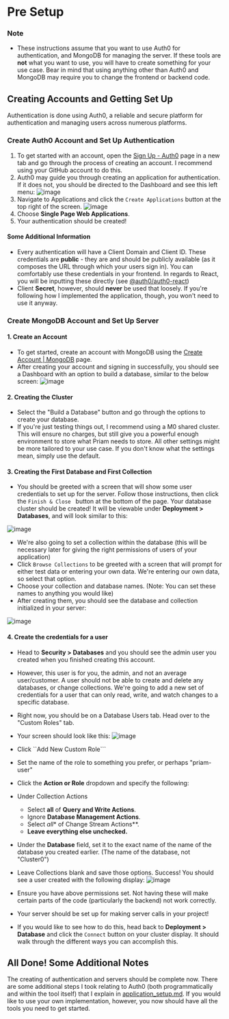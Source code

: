 # Pre Setup 

### Note

- These instructions assume that you want to use Auth0 for authentication, and MongoDB for managing the server. If these tools are **not** what you want to use, you will have to create something for your use case. Bear in mind that using anything other than Auth0 and MongoDB may require you to change the frontend or backend code.
## Creating Accounts and Getting Set Up

Authentication is done using Auth0, a reliable and secure platform for authentication and managing users across numerous platforms.

### Create Auth0 Account and Set Up Authentication
 1. To get started with an account, open the [Sign Up - Auth0](https://auth0.com/signup) page in a new tab and go through the process of creating an account. I recommend using your GitHub account to do this.
 2. Auth0 may guide you through creating an application for authentication. If it does not, you should be directed to the Dashboard and see this left menu:
 ![image](https://user-images.githubusercontent.com/104329626/225099882-734b7ec8-0527-49be-996e-b4cc9782cc66.png)
 3. Navigate to Applications and click the ```Create Applications``` button at the top right of the screen.
![image](https://user-images.githubusercontent.com/104329626/225100927-8360eac6-df8f-4c2c-903e-f72b8f07f740.png)
 4. Choose **Single Page Web Applications**.
 5. Your authentication should be created!
 
 #### Some Additional Information
  - Every authentication will have a Client Domain and Client ID. These credentials are **public** - they are and should be publicly available (as it composes the URL through which your users sign in). You can comfortably use these credentials in your frontend. In regards to React, you will be inputting these directly (see [@auth0/auth0-react](https://www.npmjs.com/package/@auth0/auth0-react))
  - Client **Secret**, however, should **never** be used that loosely. If you're following how I implemented the application, though, you won't need to use it anyway.
 
 ### Create MongoDB Account and Set Up Server
 
  #### 1. Create an Account 
   - To get started, create an account with MongoDB using the [Create Account | MongoDB](https://account.mongodb.com/account/register) page.
   - After creating your account and signing in successfully, you should see a Dashboard with an option to build a database, similar to the below screen: 
  ![image](https://user-images.githubusercontent.com/104329626/225132928-67ebb0fc-bdc1-49dc-bf9e-8855499bcc79.png)

  #### 2. Creating the Cluster
   - Select the "Build a Database" button and go through the options to create your database.
   - If you're just testing things out, I recommend using a M0 shared cluster. This will ensure no charges, but still give you a powerful enough environment to store what Priam needs to store. All other settings might be more tailored to your use case. If you don't know what the settings mean, simply use the default.
   
  #### 3. Creating the First Database and First Collection
   - You should be greeted with a screen that will show some user credentials to set up for the server. Follow those instructions, then click the ```Finish & Close ``` button at the bottom of the page. Your database cluster should be created! It will be viewable under **Deployment > Databases**, and will look similar to this:
  
  ![image](https://user-images.githubusercontent.com/104329626/225139397-1c82ccd0-1095-4be8-9c6f-b7ab19590436.png)
   - We're also going to set a collection within the database (this will be necessary later for giving the right permissions of users of your application)
   - Click ```Browse Collections``` to be greeted with a screen that will prompt for either test data or entering your own data. We're entering our own data, so select that option.
   - Choose your collection and database names. (Note: You can set these names to anything you would like)
   - After creating them, you should see the database and collection initialized in your server:

   
  ![image](https://user-images.githubusercontent.com/104329626/225146941-eae6c02e-9173-4941-8cc0-2d8941478e1c.png)


  
  
  #### 4. Create the credentials for a user 
   - Head to **Security > Databases** and you should see the admin user you created when you finished creating this account.
   - However, this user is for you, the admin, and not an average user/customer. A user should not be able to create and delete any databases, or change collections. We're going to add a new set of credentials for a user that can only read, write, and watch changes to a specific database.
   - Right now, you should be on a Database Users tab. Head over to the "Custom Roles" tab.
   - Your screen should look like this:
   ![image](https://user-images.githubusercontent.com/104329626/225137229-fd9b62a3-0d7f-485b-8af5-1e0213f4ebdd.png)
   - Click ``Add New Custom Role```
   - Set the name of the role to something you prefer, or perhaps "priam-user"
   - Click the **Action or Role** dropdown and specify the following:
   
   - Under Collection Actions
     - Select **all** of **Query and Write Actions**.
     - Ignore **Database Management Actions**.
     - Select *all** of Change Stream Actions**.
     - **Leave everything else unchecked.**
   - Under the **Database** field, set it to the exact name of the name of the database you created earlier. (The name of the database, not "Cluster0")
   - Leave Collections blank and save those options.
   Success! You should see a user created with the following display:
   ![image](https://user-images.githubusercontent.com/104329626/225149050-6b1cb2e6-2e58-4c33-bb15-34299d503bca.png)
   
   - Ensure you have above permissions set. Not having these will make certain parts of the code (particularly the backend) not work correctly.
   - Your server should be set up for making server calls in your project!
   - If you would like to see how to do this, head back to **Deployment > Database** and click the ```Connect``` button on your cluster display. It should walk through the different ways you can accomplish this.
    
   
 ## All Done! Some Additional Notes
 
 The creating of authentication and servers should be complete now. There are some additional steps I took relating to Auth0 (both programmatically and within the tool itself) that I explain in [application_setup.md](https://github.com/KingTechnician/priam/blob/main/application_setup.md). If you would like to use your own implementation, however, you now should have all the tools you need to get started.


   

 



 
